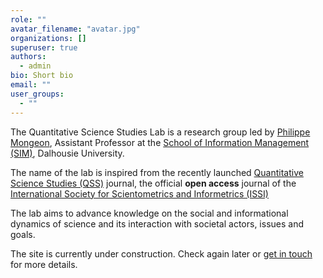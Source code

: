 ```yaml
---
role: ""
avatar_filename: "avatar.jpg"
organizations: []
superuser: true
authors:
  - admin
bio: Short bio
email: ""
user_groups:
  - ""
---
```


The Quantitative Science Studies Lab is a research group led by [Philippe Mongeon](/author/philippe-mongeon/), Assistant Professor at the [School of Information Management (SIM)](https://www.dal.ca/faculty/management/school-of-information-management.html), Dalhousie University.

The name of the lab is inspired from the recently launched [Quantitative Science Studies (QSS)](https://www.mitpressjournals.org/qss) journal, the official **open access** journal of the [International Society for Scientometrics and Informetrics (ISSI)](http://www.issi-society.org/)


The lab aims to advance knowledge on the social and informational dynamics of science and its interaction with societal actors, issues and goals.

The site is currently under construction. Check again later or [get in touch](#contact) for more details.
